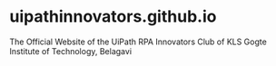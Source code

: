 # uipathinnovators.github.io
The Official Website of the UiPath RPA Innovators Club of KLS Gogte Institute of Technology, Belagavi
